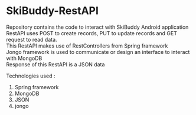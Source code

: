 # SkiBuddy-RestAPI<br/>
Repository contains the code to interact with SkiBuddy Android application<br/>
RestAPI uses POST to create records, PUT to update records and GET request to read data.<br/>
This RestAPI makes use of RestControllers from Spring framework<br/>
Jongo framework is used to communicate or design an interface to interact with MongoDB<br/>
Response of this RestAPI is a JSON data<br/>

Technologies used :<br/>
1) Spring framework<br/>
2) MongoDB<br/>
3) JSON<br/>
4) jongo<br/>
